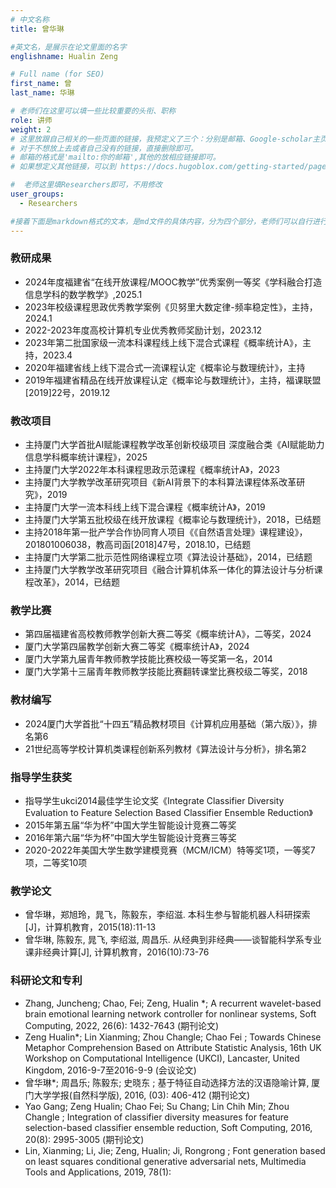 ```yaml
---
# 中文名称
title: 曾华琳

#英文名，是展示在论文里面的名字
englishname: Hualin Zeng

# Full name (for SEO)
first_name: 曾
last_name: 华琳

# 老师们在这里可以填一些比较重要的头衔、职称
role: 讲师
weight: 2
# 这里放跟自己相关的一些页面的链接，我预定义了三个：分别是邮箱、Google-scholar主页和github主页
# 对于不想放上去或者自己没有的链接，直接删除即可。
# 邮箱的格式是'mailto:你的邮箱',其他的放相应链接即可。
# 如果想定义其他链接，可以到 https://docs.hugoblox.com/getting-started/page-builder/#icons 上去找图标，或者直接放在下面的详细介绍上

#  老师这里填Researchers即可，不用修改
user_groups:
  - Researchers

#接着下面是markdown格式的文本，是md文件的具体内容，分为四个部分，老师们可以自行进行修改、删减和添加
---
```

<!-- 以下内容一定要遵循markdown语法 -->
<!-- ###代表的是以三级标题的形式展示后面的文本，* 代表以列表的形式展示后面的文本-->


<!-- 老师的简要介绍 -->
### 教研成果
- 2024年度福建省“在线开放课程/MOOC教学”优秀案例一等奖《学科融合打造信息学科的数学教学》,2025.1
- 2023年校级课程思政优秀教学案例《贝努里大数定律-频率稳定性》，主持，2024.1
- 2022-2023年度高校计算机专业优秀教师奖励计划，2023.12
- 2023年第二批国家级一流本科课程线上线下混合式课程《概率统计A》，主持，2023.4
- 2020年福建省线上线下混合式一流课程认定《概率论与数理统计》，主持
- 2019年福建省精品在线开放课程认定《概率论与数理统计》，主持，福课联盟[2019]22号，2019.12


### 教改项目
- 主持厦门大学首批AI赋能课程教学改革创新校级项目 深度融合类《AI赋能助力信息学科概率统计课程》，2025
- 主持厦门大学2022年本科课程思政示范课程《概率统计A》，2023
- 主持厦门大学教学改革研究项目《新AI背景下的本科算法课程体系改革研究》，2019
- 主持厦门大学一流本科线上线下混合课程《概率统计A》，2019
- 主持厦门大学第五批校级在线开放课程《概率论与数理统计》，2018，已结题
- 主持2018年第一批产学合作协同育人项目《《自然语言处理》课程建设》，201801006038，教高司函[2018]47号，2018.10，已结题
- 主持厦门大学第二批示范性网络课程立项《算法设计基础》，2014，已结题
- 主持厦门大学教学改革研究项目《融合计算机体系一体化的算法设计与分析课程改革》，2014，已结题

### 教学比赛
- 第四届福建省高校教师教学创新大赛二等奖《概率统计A》，二等奖，2024
- 厦门大学第四届教学创新大赛二等奖《概率统计A》，2024
- 厦门大学第九届青年教师教学技能比赛校级一等奖第一名，2014
- 厦门大学第十三届青年教师教学技能比赛翻转课堂比赛校级二等奖，2018

### 教材编写
- 2024厦门大学首批“十四五”精品教材项目《计算机应用基础（第六版）》，排名第6
- 21世纪高等学校计算机类课程创新系列教材《算法设计与分析》，排名第2

### 指导学生获奖
- 指导学生ukci2014最佳学生论文奖《Integrate Classifier Diversity Evaluation to Feature Selection Based Classifier Ensemble Reduction》
- 2015年第五届“华为杯”中国大学生智能设计竞赛二等奖
- 2016年第六届“华为杯”中国大学生智能设计竞赛三等奖
- 2020-2022年美国大学生数学建模竞赛（MCM/ICM）特等奖1项，一等奖7项，二等奖10项

### 教学论文
- 曾华琳，郑旭玲，晁飞，陈毅东，李绍滋. 本科生参与智能机器人科研探索[J]，计算机教育，2015(18):11-13
- 曾华琳, 陈毅东, 晁飞, 李绍滋, 周昌乐. 从经典到非经典——谈智能科学系专业课非经典计算[J], 计算机教育，2016(10):73-76

### 科研论文和专利
- Zhang, Juncheng; Chao, Fei; Zeng, Hualin *; A recurrent wavelet-based brain emotional learning network controller for nonlinear systems, Soft Computing, 2022, 26(6): 1432-7643 (期刊论文) 
- Zeng Hualin*; Lin Xianming; Zhou Changle; Chao Fei ; Towards Chinese Metaphor
Comprehension Based on Attribute Statistic Analysis, 16th UK Workshop on Computational
Intelligence (UKCI), Lancaster, United Kingdom, 2016-9-7至2016-9-9 (会议论文) 
- 曾华琳*; 周昌乐; 陈毅东; 史晓东 ; 基于特征自动选择方法的汉语隐喻计算, 厦门大学学报(自然科学版), 2016, (03): 406-412 (期刊论文) 
- Yao Gang; Zeng Hualin; Chao Fei; Su Chang; Lin Chih Min; Zhou Changle ; Integration of classifier diversity measures for feature selection-based classifier ensemble reduction, Soft Computing, 2016, 20(8): 2995-3005 (期刊论文) 
- Lin, Xianming; Li, Jie; Zeng, Hualin; Ji, Rongrong ; Font generation based on least
squares conditional generative adversarial nets, Multimedia Tools and Applications, 2019, 78(1): 